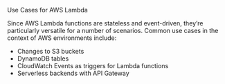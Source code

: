 Use Cases for AWS Lambda

Since AWS Lambda functions are stateless and event-driven, they’re particularly versatile for a number of scenarios. Common use cases in the context of AWS environments include:

- Changes to S3 buckets
- DynamoDB tables
- CloudWatch Events as triggers for Lambda functions
- Serverless backends with API Gateway
